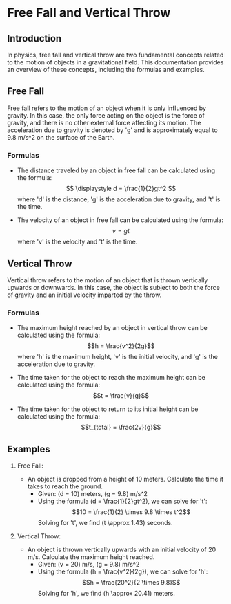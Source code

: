 # Free Fall and Vertical Throw

## Introduction
In physics, free fall and vertical throw are two fundamental concepts related to the motion of objects in a gravitational field. This documentation provides an overview of these concepts, including the formulas and examples.

## Free Fall
Free fall refers to the motion of an object when it is only influenced by gravity. In this case, the only force acting on the object is the force of gravity, and there is no other external force affecting its motion. The acceleration due to gravity is denoted by 'g' and is approximately equal to 9.8 m/s^2 on the surface of the Earth.

### Formulas
- The distance traveled by an object in free fall can be calculated using the formula: 
    $$
    \displaystyle
    d = \frac{1}{2}gt^2
    $$
    where 'd' is the distance, 'g' is the acceleration due to gravity, and 't' is the time.

- The velocity of an object in free fall can be calculated using the formula:
    $$v = gt$$
    where 'v' is the velocity and 't' is the time.

## Vertical Throw
Vertical throw refers to the motion of an object that is thrown vertically upwards or downwards. In this case, the object is subject to both the force of gravity and an initial velocity imparted by the throw.

### Formulas
- The maximum height reached by an object in vertical throw can be calculated using the formula:
    $$h = \frac{v^2}{2g}$$
    where 'h' is the maximum height, 'v' is the initial velocity, and 'g' is the acceleration due to gravity.

- The time taken for the object to reach the maximum height can be calculated using the formula:
    $$t = \frac{v}{g}$$

- The time taken for the object to return to its initial height can be calculated using the formula:
    $$t_{total} = \frac{2v}{g}$$

## Examples
1. Free Fall:
     - An object is dropped from a height of 10 meters. Calculate the time it takes to reach the ground.
         - Given: \(d = 10\) meters, \(g = 9.8\) m/s^2
         - Using the formula \(d = \frac{1}{2}gt^2\), we can solve for 't':
             $$10 = \frac{1}{2} \times 9.8 \times t^2$$
             Solving for 't', we find \(t \approx 1.43\) seconds.

2. Vertical Throw:
     - An object is thrown vertically upwards with an initial velocity of 20 m/s. Calculate the maximum height reached.
         - Given: \(v = 20\) m/s, \(g = 9.8\) m/s^2
         - Using the formula \(h = \frac{v^2}{2g}\), we can solve for 'h':
             $$h = \frac{20^2}{2 \times 9.8}$$
             Solving for 'h', we find \(h \approx 20.41\) meters.